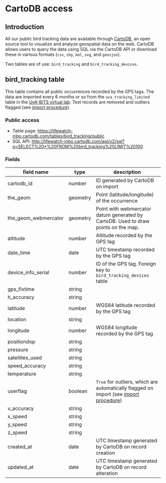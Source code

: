 # CartoDB access

## Introduction

All our public bird tracking data are available through [CartoDB](http://cartodb.com), an open source tool to visualize and analyze geospatial data on the web. CartoDB allows users to query the data using SQL via the CartoDB API or download these in various formats (`csv`, `shp`, `kml`, `svg`, and `geosjon`).

Two tables are of use: `bird_tracking` and `bird_tracking_devices`.

## bird_tracking table

This table contains all public occurrences recorded by the GPS tags. The data are imported every 6 months or so from the `uva_tracking_limited` table in the [UvA-BiTS virtual lab](http://www.uva-bits.nl/virtual-lab/). Test records are removed and outliers flagged (see [import procedure](import-procedure.md)).

### Public access

* Table page: https://lifewatch-inbo.cartodb.com/tables/bird_tracking/public
* SQL API: http://lifewatch-inbo.cartodb.com/api/v2/sql?q=SELECT%20*%20FROM%20bird_tracking%20LIMIT%20100

### Fields

field name | type | description
--- | --- | ---
cartodb_id | number | ID generated by CartoDB on import
the_geom | geometry | Point (latitude/longitude) of the occurrence
the_geom_webmercator | geometry | Point with webmercator datum generated by CartoDB. Used to draw points on the map.
altitude | number | Altitude recorded by the GPS tag
date_time | date | UTC timestamp recorded by the GPS tag
device_info_serial | number | ID of the GPS tag. Foreign key to `bird_tracking_devices` table
gps_fixtime | string | 
h_accuracy | string | 
latitude | number | WGS84 latitude recorded by the GPS tag
location | string | 
longitude | number | WGS84 longitude recorded by the GPS tag
positiondop | string | 
pressure | string | 
satellites_used | string | 
speed_accuracy | string | 
temperature | string | 
userflag | boolean | `True` for outliers, which are automatically flagged on import (see [import procedure](import-procedure.md))
v_accuracy | string | 
x_speed | string | 
y_speed | string | 
z_speed | string | 
created_at | date | UTC timestamp generated by CartoDB on record creation
updated_at | date | UTC timestamp generated by CartoDB on record alteration
